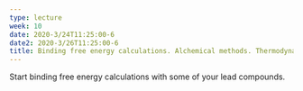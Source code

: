 ```yaml
---
type: lecture
week: 10
date: 2020-3/24T11:25:00-6
date2: 2020-3/26T11:25:00-6
title: Binding free energy calculations. Alchemical methods. Thermodynamic cycles.
---
```

Start binding free energy calculations with some of your lead compounds.
